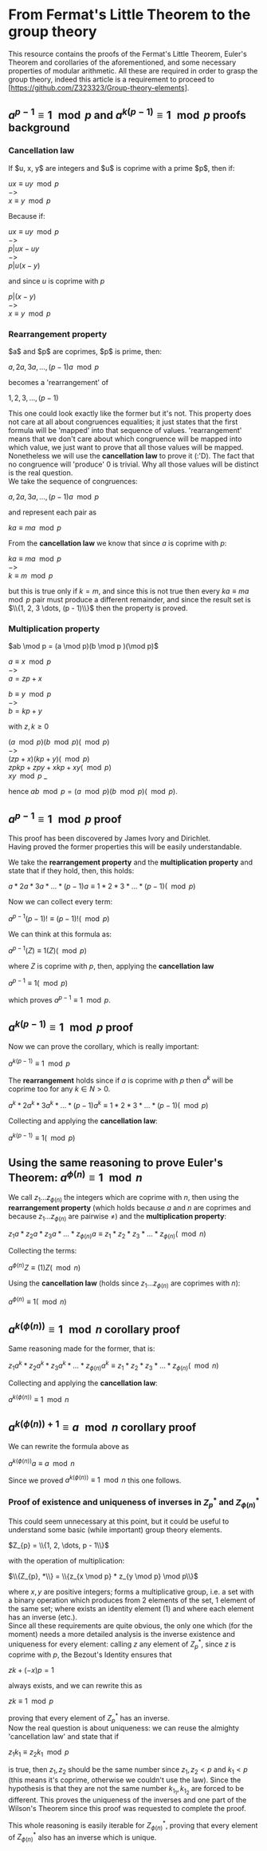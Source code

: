 # From Fermat's Little Theorem to the group theory

This resource contains the proofs of the Fermat's Little Theorem, Euler's Theorem and corollaries of the aforementioned, and some necessary properties of modular arithmetic. All these are required in order to grasp the group theory, indeed this article is a requirement to proceed to [https://github.com/Z323323/Group-theory-elements].


## $a^{p - 1} \equiv 1 \mod p$ and $a^{k(p - 1)} \equiv 1 \mod p$ proofs background

### Cancellation law
<p>
  If $u, x, y$ are integers and $u$ is coprime with a prime $p$, then if:<br>

  $ux \equiv uy \mod p$<br>
  $->$<br>
  $x \equiv y \mod p$<br>

  Because if:

   $ux \equiv uy \mod p$ <br>
   $->$ <br>
   $p | ux - uy$<br>
   $->$ <br>
   $p | u(x - y)$

   and since $u$ is coprime with $p$

   $p | (x - y)$<br>
   $->$<br>
   $x \equiv y \mod p$
</p>

### Rearrangement property

<p>
$a$ and $p$ are coprimes, $p$ is prime, then:
  
  $a, 2a, 3a, \dots, (p - 1)a \mod p$

  becomes a 'rearrangement' of
  
  $1, 2, 3, \dots, (p - 1)$

  This one could look exactly like the former but it's not. This property does not care at all about congruences equalities; it just states that the first formula will be 'mapped' into that sequence of values. 'rearrangement' means that we don't care about which congruence will be mapped into which value, we just want to prove that all those values will be mapped. Nonetheless we will use the **cancellation law** to prove it (:'D).
The fact that no congruence will 'produce' $0$ is trivial. Why all those values will be distinct is the real question.
<br>
We take the sequence of congruences:

$a, 2a, 3a, \dots, (p - 1)a \mod p$

and represent each pair as

$ka \equiv ma \mod p$

From the **cancellation law** we know that since $a$ is coprime with $p$:

$ka \equiv ma \mod p$<br>
$->$<br>
$k \equiv m \mod p$<br>

but this is true only if $k = m$, and since this is not true then every $ka \equiv ma \mod p$ pair must produce a different remainder, and since the result set is $\\{1, 2, 3 \dots, (p - 1)\\}$ then the property is proved.
</p>

### Multiplication property
<p>
  $ab \mod p = (a \mod p)(b \mod p )(\mod p)$
  
  $a \equiv x \mod p$<br>
  $->$<br> 
  $a = zp + x$<br>
  
  $b \equiv y \mod p$<br>
  $->$<br>
  $b = kp + y$<br>
  
  with $z, k \geq 0$

  $(a \mod p)(b \mod p )(\mod p)$<br>
  $->$<br>
  $(zp + x)(kp + y)(\mod p)$<br>
  $zpkp + zpy + xkp + xy (\mod p)$<br>
  $xy \mod p$ _

  hence $ab \mod p = (a \mod p)(b \mod p )(\mod p)$.
</p>

## $a^{p - 1} \equiv 1 \mod p$ proof

<p>
  This proof has been discovered by James Ivory and Dirichlet.<br>
  Having proved the former properties this will be easily understandable. <br>

  We take the **rearrangement property** and the **multiplication property** and state that if they hold, then, this holds:

  $a * 2a * 3a * \dots * (p - 1)a \equiv 1 * 2 * 3 * \dots * (p - 1) (\mod p)$

  Now we can collect every term:

  $a^{p - 1}(p - 1)! \equiv (p - 1)! (\mod p)$

  We can think at this formula as:

  $a^{p - 1}(Z) \equiv 1(Z) (\mod p)$

  where $Z$ is coprime with $p$, then, applying the **cancellation law**

  $a^{p - 1} \equiv 1 (\mod p)$

  which proves $a^{p - 1} \equiv 1 \mod p$.
  </p>

## $a^{k(p - 1)} \equiv 1 \mod p$ proof

<p>
  Now we can prove the corollary, which is really important:

  $a^{k(p - 1)} \equiv 1 \mod p$

  The **rearrangement** holds since if $a$ is coprime with $p$ then $a^{k}$ will be coprime too for any $k \in N > 0$.

  $a^{k} * 2a^{k} * 3a^{k} * \dots * (p - 1)a^{k} \equiv 1 * 2 * 3 * \dots * (p - 1) (\mod p)$

  Collecting and applying the **cancellation law**:

  $a^{k(p - 1)} \equiv 1 (\mod p)$
</p>

## Using the same reasoning to prove Euler's Theorem: $a^{\phi(n)} \equiv 1 \mod n$

<p>
  
  We call $z_{1} \dots z_{\phi(n)}$ the integers which are coprime with $n$, then using the **rearrangement property** (which holds because $a$ and $n$ are coprimes and because $z_{1} \dots z_{\phi(n)}$ are pairwise $\neq$) and the **multiplication property**:

  $z_{1}a * z_{2}a * z_{3}a * \dots * z_{\phi(n)}a \equiv z_{1} * z_{2} * z_{3} * \dots * z_{\phi(n)} (\mod n)$

  Collecting the terms:
  
  $a^{\phi(n)} Z \equiv (1)Z (\mod n)$

  Using the **cancellation law** (holds since $z_{1} \dots z_{\phi(n)}$ are coprimes with $n$):

  $a^{\phi(n)} \equiv 1 (\mod n)$  
</p>

## $a^{k(\phi(n))} \equiv 1 \mod n$ corollary proof

<p>
  Same reasoning made for the former, that is:

  $z_{1}a^{k} * z_{2}a^{k} * z_{3}a^{k} * \dots * z_{\phi(n)}a^{k} \equiv z_{1} * z_{2} * z_{3} * \dots * z_{\phi(n)} (\mod n)$

  Collecting and applying the **cancellation law**:

  $a^{k(\phi(n))} \equiv 1 \mod n$
</p>

## $a^{k(\phi(n)) + 1} \equiv a \mod n$ corollary proof

<p>
  We can rewrite the formula above as

  $a^{k(\phi(n))}a \equiv a \mod n$

  Since we proved $a^{k(\phi(n))} \equiv 1 \mod n$ this one follows.
</p>

### Proof of existence and uniqueness of inverses in $Z_{p}^{*}$ and $Z_{\phi(n)}^{\ast}$ 

<p>
  This could seem unnecessary at this point, but it could be useful to understand some basic (while important) group theory elements.
  
  $Z_{p} = \\{1, 2, \dots, p - 1\\}$

  with the operation of multiplication:

  $\\{Z_{p}, *\\} = \\{z_{x \mod p} * z_{y \mod p} \mod p\\}$

  where $x, y$ are positive integers; forms a multiplicative group, i.e. a set with a binary operation which produces from $2$ elements of the set, $1$ element of the same set; where exists an identity element ($1$) and where each element has an inverse (etc.).<br>
  Since all these requirements are quite obvious, the only one which (for the moment) needs a more detailed analysis is the inverse existence and uniqueness for every element: calling $z$ any element of $Z_{p}^{*}$, since $z$ is coprime with $p$, the Bezout's Identity ensures that

  $zk + (-x)p = 1$

  always exists, and we can rewrite this as

  $zk \equiv 1 \mod p$

  proving that every element of $Z_{p}^{*}$ has an inverse.<br>
  Now the real question is about uniqueness: we can reuse the almighty 'cancellation law' and state that if

  $z_{1}k_{1} \equiv z_{2}k_{1} \mod p$
  
  is true, then $z_{1}, z_{2}$ should be the same number since $z_{1}, z_{2} < p$ and $k_{1} < p$ (this means it's coprime, otherwise we couldn't use the law). Since the hypothesis is that they are not the same number $k_{1_{1}}, 
  k_{1_{2}}$ are forced to be different. This proves the uniqueness of the inverses and one part of the Wilson's Theorem since this proof was requested to complete the proof.<br>

  This whole reasoning is easily iterable for $Z_{\phi(n)}^{\ast}$, proving that every element of $Z_{\phi(n)}^{\ast}$ also has an inverse which is unique.
</p>
